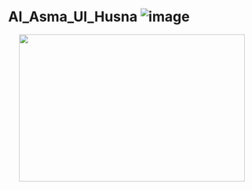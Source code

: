 # Al_Asma_Ul_Husna ![image](https://user-images.githubusercontent.com/59168899/218378567-3a8b7748-f9b2-4cd3-9ea8-67f785d03116.png)

<p align="center">
  <img width="460" height="300" src="[http://www.fillmurray.com/460/300](https://user-images.githubusercontent.com/59168899/218378567-3a8b7748-f9b2-4cd3-9ea8-67f785d03116.png/460/300)">
</p>
